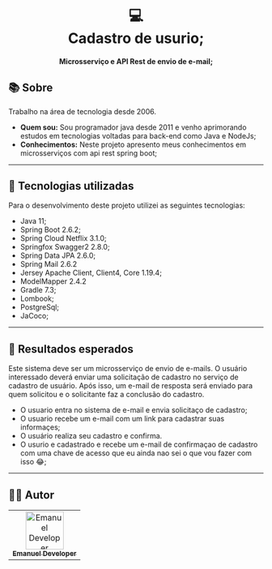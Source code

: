 <h1 align="center">
  💻<br>Cadastro de usurio;
</h1>

<h4 align="center">
  Microsserviço e API Rest de envio de e-mail;
</h4>

[//]: # (![Resultado final do projeto]&#40;assets/image/preview.png&#41;)


## 📚 Sobre
Trabalho na área de tecnologia desde 2006.

- **Quem sou:** Sou programador java desde 2011 e venho aprimorando estudos em tecnologias voltadas para back-end como Java e NodeJs;
- **Conhecimentos:** Neste projeto apresento meus conhecimentos em microsserviços com api rest  spring boot;

---

## 💼 Tecnologias utilizadas
Para o desenvolvimento deste projeto utilizei as seguintes tecnologias:

- Java 11;
- Spring Boot 2.6.2;
- Spring Cloud Netflix 3.1.0;
- Springfox Swagger2 2.8.0;
- Spring Data JPA 2.6.0;
- Spring Mail 2.6.2
- Jersey Apache Client, Client4, Core 1.19.4;
- ModelMapper 2.4.2
- Gradle 7.3;
- Lombook;
- PostgreSql;
- JaCoco;

---

## 💼 Resultados esperados
Este sistema deve ser um microsserviço de envio de e-mails. 
O usuário interessado deverá enviar uma solicitação de cadastro 
no serviço de cadastro de usuário. Após isso, um e-mail de resposta
será enviado para quem solicitou e o solicitante faz a conclusão do cadastro. 

- O usuario entra no sistema de e-mail e envia solicitaço de cadastro;
- O usuario recebe um e-mail com um link para cadastrar suas informaçes;
- O usuário realiza seu cadastro e confirma.
- O usurio e cadastrado e recebe um e-mail de confirmaçao de cadastro com uma chave de acesso que eu ainda nao sei o que vou fazer com isso 😂;

---

## 👨‍💻 Autor <br>
<table>
  <tr>
    <td align="center">
      <a href="https://github.com/emanueldeveloper82">
        <img src="https://avatars3.githubusercontent.com/u/31600150?s=460&v=4" width="75px;" alt="Emanuel Developer"/>
        <br/>
        <sub>
          <b>Emanuel Developer</b>
        </sub>
      </a>
    </td>
  </tr>
</table>
